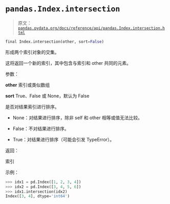 # `pandas.Index.intersection`

> 原文：[`pandas.pydata.org/docs/reference/api/pandas.Index.intersection.html`](https://pandas.pydata.org/docs/reference/api/pandas.Index.intersection.html)

```py
final Index.intersection(other, sort=False)
```

形成两个索引对象的交集。

这将返回一个新的索引，其中包含与索引和 other 共同的元素。

参数：

**other** 索引或类似数组

**sort** True、False 或 None，默认为 False

是否对结果索引进行排序。

+   None：对结果进行排序，除非 self 和 other 相等或值无法比较。

+   False：不对结果进行排序。

+   True：对结果进行排序（可能会引发 TypeError）。

返回：

索引

示例：

```py
>>> idx1 = pd.Index([1, 2, 3, 4])
>>> idx2 = pd.Index([3, 4, 5, 6])
>>> idx1.intersection(idx2)
Index([3, 4], dtype='int64') 
```
